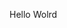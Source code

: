Hello Wolrd















































































































































































































































































































































































































































































































































































































































































































































































































































































































































































































































































































































































































































































































































































































































































































































































































































































































































































































































































































































































































































































